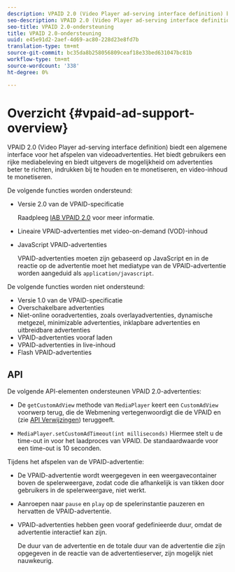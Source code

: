 ```yaml
---
description: VPAID 2.0 (Video Player ad-serving interface definition) biedt een algemene interface voor het afspelen van videoadvertenties. Het biedt gebruikers een rijke mediabeleving en biedt uitgevers de mogelijkheid om advertenties beter te richten, indrukken bij te houden en te monetiseren, en video-inhoud te monetiseren.
seo-description: VPAID 2.0 (Video Player ad-serving interface definition) biedt een algemene interface voor het afspelen van videoadvertenties. Het biedt gebruikers een rijke mediabeleving en biedt uitgevers de mogelijkheid om advertenties beter te richten, indrukken bij te houden en te monetiseren, en video-inhoud te monetiseren.
seo-title: VPAID 2.0-ondersteuning
title: VPAID 2.0-ondersteuning
uuid: e45e91d2-2aef-4d69-ac80-228d23e8fd7b
translation-type: tm+mt
source-git-commit: bc35da8b258056809ceaf18e33bed631047bc81b
workflow-type: tm+mt
source-wordcount: '338'
ht-degree: 0%

---
```



# Overzicht {#vpaid-ad-support-overview}

VPAID 2.0 (Video Player ad-serving interface definition) biedt een algemene interface voor het afspelen van videoadvertenties. Het biedt gebruikers een rijke mediabeleving en biedt uitgevers de mogelijkheid om advertenties beter te richten, indrukken bij te houden en te monetiseren, en video-inhoud te monetiseren.

De volgende functies worden ondersteund:

* Versie 2.0 van de VPAID-specificatie

   Raadpleeg [IAB VPAID 2.0](https://www.iab.com/wp-content/uploads/2015/06/VPAID_2_0_Final_04-10-2012.pdf) voor meer informatie.
* Lineaire VPAID-advertenties met video-on-demand (VOD)-inhoud
* JavaScript VPAID-advertenties

   VPAID-advertenties moeten zijn gebaseerd op JavaScript en in de reactie op de advertentie moet het mediatype van de VPAID-advertentie worden aangeduid als `application/javascript`.

De volgende functies worden niet ondersteund:

* Versie 1.0 van de VPAID-specificatie
* Overschakelbare advertenties
* Niet-online ooradvertenties, zoals overlayadvertenties, dynamische metgezel, minimizable advertenties, inklapbare advertenties en uitbreidbare advertenties
* VPAID-advertenties vooraf laden
* VPAID-advertenties in live-inhoud
* Flash VPAID-advertenties

## API

De volgende API-elementen ondersteunen VPAID 2.0-advertenties:

* De `getCustomAdView` methode van `MediaPlayer` keert een `CustomAdView` voorwerp terug, die de Webmening vertegenwoordigt die de VPAID en (zie [API Verwijzingen](https://help.adobe.com/en_US/primetime/api/psdk/javadoc/index.html)) teruggeeft.

* `MediaPlayer.setCustomAdTimeout(int milliseconds)` Hiermee stelt u de time-out in voor het laadproces van VPAID. De standaardwaarde voor een time-out is 10 seconden.

Tijdens het afspelen van de VPAID-advertentie:

* De VPAID-advertentie wordt weergegeven in een weergavecontainer boven de spelerweergave, zodat code die afhankelijk is van tikken door gebruikers in de spelerweergave, niet werkt.
* Aanroepen naar `pause` en `play` op de spelerinstantie pauzeren en hervatten de VPAID-advertentie.

* VPAID-advertenties hebben geen vooraf gedefinieerde duur, omdat de advertentie interactief kan zijn.

   De duur van de advertentie en de totale duur van de advertentie die zijn opgegeven in de reactie van de advertentieserver, zijn mogelijk niet nauwkeurig.